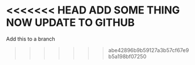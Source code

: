 <<<<<<< HEAD
ADD SOME THING 
NOW UPDATE TO GITHUB
=======
Add this to a branch 
>>>>>>> abe42896b9b59127a3b57cf67e9b5a198bf07250
